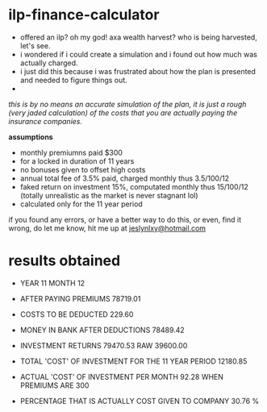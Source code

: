 # ilp-finance-calculator
- offered an ilp? oh my god! axa wealth harvest? who is being harvested, let's see.
- i wondered if i could create a simulation and i found out how much was actually charged.
- i just did this because i was frustrated about how the plan is presented and needed to figure things out.
- 

_this is by no means an accurate simulation of the plan, it is just a rough (very jaded calculation) of the costs that you are actually paying the insurance companies._


**assumptions**
- monthly premiumns paid $300
- for a locked in duration of 11 years
- no bonuses given to offset high costs
- annual total fee of 3.5% paid, charged monthly thus 3.5/100/12
- faked return on investment 15%, computated monthly thus 15/100/12 (totally unrealistic as the market is never stagnant lol)
- calculated only for the 11 year period


if you found any errors, or have a better way to do this, or even, find it wrong, do let me know, hit me up at jeslynlxy@hotmail.com


# results obtained
- YEAR 11 MONTH 12
- AFTER PAYING PREMIUMS 78719.01
- COSTS TO BE DEDUCTED 229.60
- MONEY IN BANK AFTER DEDUCTIONS 78489.42
- INVESTMENT RETURNS 79470.53 RAW 39600.00


- TOTAL 'COST' OF INVESTMENT FOR THE 11 YEAR PERIOD 12180.85
- ACTUAL 'COST' OF INVESTMENT PER MONTH 92.28 WHEN PREMIUMS ARE 300
- PERCENTAGE THAT IS ACTUALLY COST GIVEN TO COMPANY 30.76 %
